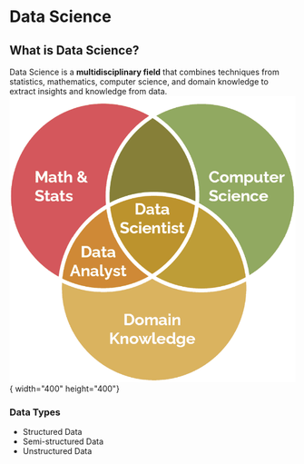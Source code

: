 # Data Science
## What is Data Science?
Data Science is a **multidisciplinary field** that combines techniques from statistics, mathematics, computer science, and domain knowledge to extract insights and knowledge from data.
![Data Science](DS.png){ width="400" height="400"}
### Data Types
- Structured Data
- Semi-structured Data
- Unstructured Data

